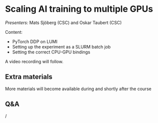 # Scaling AI training to multiple GPUs

*Presenters:* Mats Sjöberg (CSC) and Oskar Taubert (CSC)

Content:

-   PyTorch DDP on LUMI
-   Setting up the experiment as a SLURM batch job
-   Setting the correct CPU-GPU bindings


A video recording will follow.

<!--
<video src="https://462000265.lumidata.eu/ai-20250527/recordings/08_MultipleGPUs.mp4" controls="controls"></video>
-->


## Extra materials

More materials will become available during and shortly after the course

<!--
-   [Presentation slides](https://462000265.lumidata.eu/ai-20250527/files/LUMI-ai-20250527-08-Scaling_multiple_GPUs.pdf)

-   [Hands-on exercises](E08_MultipleGPUs.md)
-->


## Q&A

/
